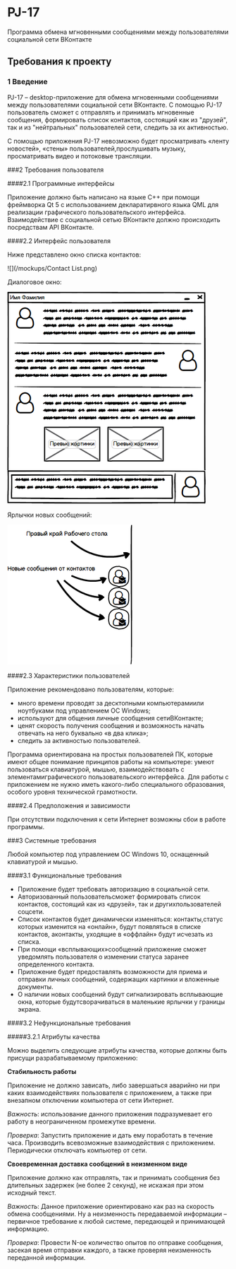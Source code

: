 # PJ-17
Программа обмена мгновенными сообщениями между пользователями социальной сети ВКонтакте

## Требования к проекту

### 1 Введение

PJ-17 – desktop-приложение для обмена мгновенными сообщениями между пользователями социальной сети ВКонтакте.  С помощью PJ-17 пользователь сможет с отправлять и принимать мгновенные сообщения, формировать список контактов, состоящий как из "друзей", так и из "нейтральных" пользователей сети, следить за их активностью.

С помощью приложения PJ-17 невозможно будет просматривать «ленту новостей», «стены» пользователей,прослушивать музыку, просматривать видео и потоковые трансляции.

###2 Требования пользователя

####2.1 Программные интерфейсы

Приложение должно быть написано на языке C++ при помощи фреймворка Qt 5  с  использованием декларатирвного языка QML для реализации графического пользовательского интерфейса. Взаимодействие с социальной сетью ВКонтакте должно происходить посредствам API ВКонтакте. 

####2.2 Интерфейс пользователя

Ниже представлено окно списка контактов:

![](/mockups/Contact List.png)

Диалоговое окно:

![](/mockups/Dialogue.png)



Ярлычки новых сообщений:

![](/mockups/Ярлычки.png)



####2.3 Характеристики пользователей

Приложение рекомендовано пользователям, которые:

* много времени проводят за десктопными компьютерамиили ноутбуками под управлением ОС Windows;
* используют для общения личные сообщения сетиВКонтакте;
* ценят скорость получения сообщения и возможность начать отвечать на него буквально «в два клика»;
* следить за активностью пользователей.

Программа ориентирована на простых пользователей ПК, которые имеют общее понимание принципов работы на компьютере: умеют пользоваться клавиатурой, мышью, взаимодействовать с элементамиграфического пользовательского интерфейса. Для работы с приложением не нужно иметь какого-либо специального образования, особого уровня технической грамотности.

####2.4 Предположения и зависимости

При отсутствии подключения к сети Интернет возможны сбои в работе программы.

###3 Системные требования

Любой компьютер под управлением ОС Windows 10, оснащенный клавиатурой и мышью.

####3.1 Функциональные требования

* Приложение будет требовать авторизацию в социальной сети. 
* Авторизованный пользовательсможет формировать список контактов, состоящий как из «друзей», так и другихпользователей соцсети.
* Список контактов будет динамически изменяться: контакты,статус которых изменится на «онлайн», будут появляться в списке контактов, аконтакты, уходящие в «оффлайн» будут исчезать из списка.
* При помощи «всплывающих»сообщений приложение сможет уведомлять пользователя о изменении статуса заранее определенного контакта. 
* Приложение будет предоставлять возможности для приема и отправки личных сообщений, содержащих картинки и вложенные документы.
* О наличии новых сообщений будут сигнализировать всплывающие окна, которые будутсворачиваться в маленькие ярлычки у границы экрана.

####3.2 Нефункциональные требования

#####3.2.1 Атрибуты качества

Можно выделить следующие атрибуты качества, которые должны быть присущи разрабатываемому приложению:

**Стабильность работы**

Приложение не должно зависать, либо завершаться аварийно ни при каких взаимодействиях пользователя с приложением, а также при внезапном отключении компьютера от сети Интернет.

*Важность*: использование данного приложения подразумевает его работу в неограниченном промежутке времени.

*Проверка*: Запустить приложение и дать ему поработать в течение часа. Производить всевозможные взаимодействия с приложением. Периодически отключать компьютер от сети.

**Своевременная доставка сообщений в неизменном виде**

Приложение должно как отправлять, так и принимать сообщения без длительных задержек (не более 2 секунд), не искажая при этом исходный текст.

*Важность*: Данное приложение ориентировано как раз на скорость обмена сообщениями. Ну а неизменность передаваемой информации – первичное требование к любой системе, передающей и принимающей информацию.

*Проверка*: Провести N-ое количество опытов по отправке сообщения, засекая время отправки каждого, а также проверяя неизменность переданной информации.
